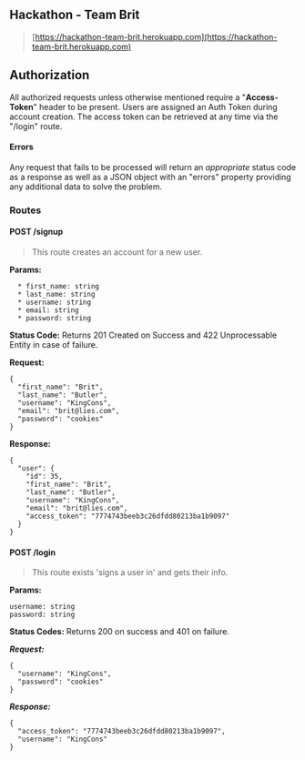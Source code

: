 ## Hackathon - Team Brit

> [https://hackathon-team-brit.herokuapp.com](https://hackathon-team-brit.herokuapp.com)

## Authorization

All authorized requests unless otherwise mentioned require
a "**Access-Token**" header to be present. Users are assigned an
Auth Token during account creation. The access token can be
retrieved at any time via the "/login" route.

#### Errors

Any request that fails to be processed will return an *appropriate*
status code as a response as well as a JSON object with an "errors"
property providing any additional data to solve the problem.

### Routes

#### POST /signup

> This route creates an account for a new user.

**Params:**

```
  * first_name: string
  * last_name: string
  * username: string
  * email: string
  * password: string
```

**Status Code:**
Returns 201 Created on Success and 422 Unprocessable Entity in case of failure.

**Request:**

```
{
  "first_name": "Brit",
  "last_name": "Butler",
  "username": "KingCons",
  "email": "brit@lies.com",
  "password": "cookies"
}
```

**Response:**

```
{
  "user": {
    "id": 35,
    "first_name": "Brit",
    "last_name": "Butler",
    "username": "KingCons",
    "email": "brit@lies.com",
    "access_token": "7774743beeb3c26dfdd80213ba1b9097"
  }
}
```

#### POST /login

> This route exists 'signs a user in' and gets their info.

**Params:**

```
username: string
password: string
```

**Status Codes:**
Returns 200 on success and 401 on failure.

***Request:***

```
{
  "username": "KingCons",
  "password": "cookies"
}
```

***Response:***

```
{
  "access_token": "7774743beeb3c26dfdd80213ba1b9097",
  "username": "KingCons"
}
```

